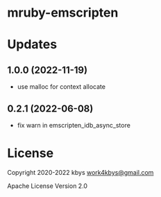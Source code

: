 # mruby-emscripten

# Updates
## 1.0.0 (2022-11-19)
- use malloc for context allocate
## 0.2.1 (2022-06-08)
- fix warn in emscripten_idb_async_store

# License

Copyright 2020-2022 kbys <work4kbys@gmail.com>

Apache License Version 2.0
